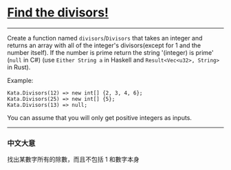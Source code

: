 # [Find the divisors!](https://www.codewars.com/kata/find-the-divisors/csharp)

---

Create a function named `divisors`/`Divisors` that takes an integer and returns an array with all of the integer's divisors(except for 1 and the number itself). If the number is prime return the string '(integer) is prime' (`null` in C#) (use `Either String a` in Haskell and `Result<Vec<u32>, String>` in Rust).

Example:
```
Kata.Divisors(12) => new int[] {2, 3, 4, 6};
Kata.Divisors(25) => new int[] {5};
Kata.Divisors(13) => null;
```

You can assume that you will only get positive integers as inputs.

---

### 中文大意

找出某數字所有的除數，而且不包括 1 和數字本身
